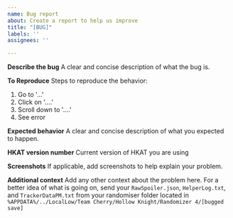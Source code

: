 ```yaml
---
name: Bug report
about: Create a report to help us improve
title: "[BUG]"
labels: ''
assignees: ''

---
```


**Describe the bug**
A clear and concise description of what the bug is.

**To Reproduce**
Steps to reproduce the behavior:
1. Go to '...'
2. Click on '....'
3. Scroll down to '....'
4. See error

**Expected behavior**
A clear and concise description of what you expected to happen.

**HKAT version number**
Current version of HKAT you are using

**Screenshots**
If applicable, add screenshots to help explain your problem.

**Additional context**
Add any other context about the problem here.
For a better idea of what is going on, send your `RawSpoiler.json`, `HelperLog.txt`, and `TrackerDataPM.txt` from your randomiser folder located in `%APPDATA%/../LocalLow/Team Cherry/Hollow Knight/Randomizer 4/[bugged save]`

